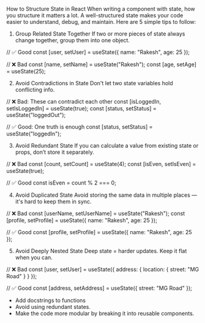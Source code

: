 How to Structure State in React
When writing a component with state, how you structure it matters a lot. A well-structured state makes your code easier to understand, debug, and maintain.
Here are 5 simple tips to follow:

1. Group Related State Together
If two or more pieces of state always change together, group them into one object.

// ✅ Good
const [user, setUser] = useState({ name: "Rakesh", age: 25 });

// ❌ Bad
const [name, setName] = useState("Rakesh");
const [age, setAge] = useState(25);


2. Avoid Contradictions in State
Don't let two state variables hold conflicting info.

// ❌ Bad: These can contradict each other
const [isLoggedIn, setIsLoggedIn] = useState(true);
const [status, setStatus] = useState("loggedOut");

// ✅ Good: One truth is enough
const [status, setStatus] = useState("loggedIn");


3. Avoid Redundant State
If you can calculate a value from existing state or props, don’t store it separately.

// ❌ Bad
const [count, setCount] = useState(4);
const [isEven, setIsEven] = useState(true);

// ✅ Good
const isEven = count % 2 === 0;


4. Avoid Duplicated State
Avoid storing the same data in multiple places — it's hard to keep them in sync.

// ❌ Bad
const [userName, setUserName] = useState("Rakesh");
const [profile, setProfile] = useState({ name: "Rakesh", age: 25 });

// ✅ Good
const [profile, setProfile] = useState({ name: "Rakesh", age: 25 });



5. Avoid Deeply Nested State
Deep state = harder updates. Keep it flat when you can.

// ❌ Bad
const [user, setUser] = useState({
  address: {
    location: {
      street: "MG Road"
    }
  }
});

// ✅ Good
const [address, setAddress] = useState({ street: "MG Road" });
- Add docstrings to functions
- Avoid using redundant states.
- Make the code more modular by breaking it into reusable components.
